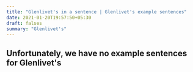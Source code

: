 ```yaml
---
title: "Glenlivet's in a sentence | Glenlivet's example sentences"
date: 2021-01-20T19:57:50+05:30
draft: falses
summary: "Glenlivet's"
---
```

## Unfortunately, we have no example sentences for Glenlivet's                 
